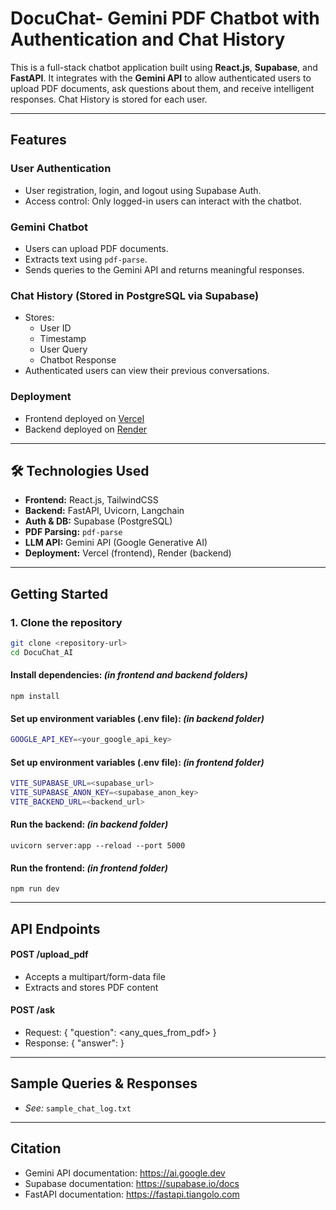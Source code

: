 # DocuChat- Gemini PDF Chatbot with Authentication and Chat History
This is a full-stack chatbot application built using **React.js**, **Supabase**, and **FastAPI**. It integrates with the **Gemini API** to allow authenticated users to upload PDF documents, ask questions about them, and receive intelligent responses. Chat History is stored for each user.

---

## Features
### User Authentication
- User registration, login, and logout using Supabase Auth.
- Access control: Only logged-in users can interact with the chatbot.
### Gemini Chatbot
- Users can upload PDF documents.
- Extracts text using `pdf-parse`.
- Sends queries to the Gemini API and returns meaningful responses.
### Chat History (Stored in PostgreSQL via Supabase)
- Stores:
  - User ID
  - Timestamp
  - User Query
  - Chatbot Response
- Authenticated users can view their previous conversations.
### Deployment
- Frontend deployed on [Vercel](https://docuchat-ai-five.vercel.app/)
- Backend deployed on [Render](https://docuchat-ai.onrender.com)

---

## 🛠️ Technologies Used

- **Frontend:** React.js, TailwindCSS
- **Backend:** FastAPI, Uvicorn, Langchain
- **Auth & DB:** Supabase (PostgreSQL)
- **PDF Parsing:** `pdf-parse`
- **LLM API:** Gemini API (Google Generative AI)
- **Deployment:** Vercel (frontend), Render (backend)

---

## Getting Started

### 1. Clone the repository
```bash
git clone <repository-url>
cd DocuChat_AI
```

#### Install dependencies: *(in frontend and backend folders)*
```
npm install
```

#### Set up environment variables (.env file): *(in backend folder)*
```bash
GOOGLE_API_KEY=<your_google_api_key>
```

#### Set up environment variables (.env file): *(in frontend folder)*
```bash
VITE_SUPABASE_URL=<supabase_url>
VITE_SUPABASE_ANON_KEY=<supabase_anon_key>
VITE_BACKEND_URL=<backend_url>
```

#### Run the backend: *(in backend folder)*
```
uvicorn server:app --reload --port 5000
```

#### Run the frontend: *(in frontend folder)*
```
npm run dev
```

---

## API Endpoints
#### POST /upload_pdf
- Accepts a multipart/form-data file
- Extracts and stores PDF content

#### POST /ask
- Request: { "question": <any_ques_from_pdf> }
- Response: { "answer": <response> }

---

## Sample Queries & Responses
- *See:* `sample_chat_log.txt`

---

## Citation
- Gemini API documentation: https://ai.google.dev
- Supabase documentation: https://supabase.io/docs
- FastAPI documentation: https://fastapi.tiangolo.com
